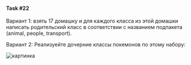 #### Task #22

Вариант 1: взять 17 домашку и для каждого класса из этой домашки написать родительский класс в соответствии с названием подпакета (animal, people, transport).

Вариант 2:
Реализуейте дочерние классы покемонов по этому набору: 

![картинка](https://github.com/ait-tr/cohort40.2/blob/main/basic_programming/lesson_22/presentation/pokemons.l22.png)
